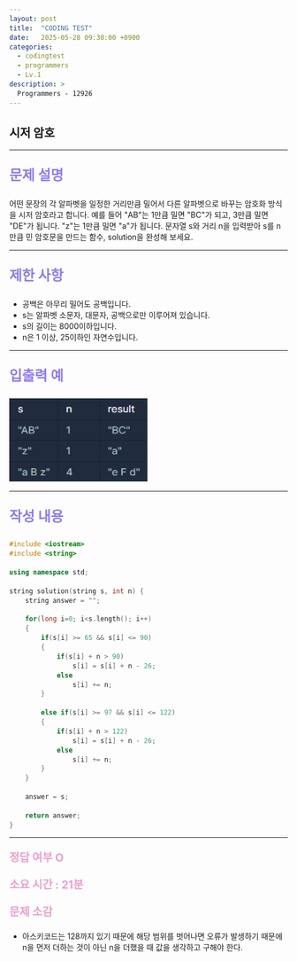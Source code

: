 ```yaml
---
layout: post
title:  "CODING TEST"
date:   2025-05-28 09:30:00 +0900
categories:
  - codingtest
  - programmers
  - Lv.1
description: >
  Programmers - 12926
---
```

## 시저 암호

---

<p style = "color:#8f7cee; font-size:25px; font-weight:bold">
문제 설명
</p>

어떤 문장의 각 알파벳을 일정한 거리만큼 밀어서 다른 알파벳으로 바꾸는 암호화 방식을 시저 암호라고 합니다. 예를 들어 "AB"는 1만큼 밀면 "BC"가 되고, 3만큼 밀면 "DE"가 됩니다. "z"는 1만큼 밀면 "a"가 됩니다. 문자열 s와 거리 n을 입력받아 s를 n만큼 민 암호문을 만드는 함수, solution을 완성해 보세요.

---

<p style = "color:#8f7cee; font-size:25px; font-weight:bold">
제한 사항
</p>

- 공백은 아무리 밀어도 공백입니다.
- s는 알파벳 소문자, 대문자, 공백으로만 이루어져 있습니다.
- s의 길이는 8000이하입니다.
- n은 1 이상, 25이하인 자연수입니다.

---

<p style = "color:#8f7cee; font-size:25px; font-weight:bold">
입출력 예
</p>

<img src = "/assets/img/codingtest/12926.png" width = "250" height = "150">

---

<p style = "color:#8f7cee; font-size:25px; font-weight:bold">
작성 내용
</p>

```C++
#include <iostream>
#include <string>

using namespace std;

string solution(string s, int n) {
    string answer = "";
       
    for(long i=0; i<s.length(); i++)
    {
        if(s[i] >= 65 && s[i] <= 90)
        {
            if(s[i] + n > 90)
                s[i] = s[i] + n - 26;
            else
                s[i] += n;
        }
        
        else if(s[i] >= 97 && s[i] <= 122)
        {
            if(s[i] + n > 122)
                s[i] = s[i] + n - 26;
            else
                s[i] += n;
        }
    }
    
    answer = s;
    
    return answer;
}
```

---

<p style = "color:#ed9ece; font-size:20px; font-weight:bold">
정답 여부 O
</p>

<p style = "color:#ed9ece; font-size:20px; font-weight:bold">
소요 시간 : 21분
</p>

<p style = "color:#ed9ece; font-size:20px; font-weight:bold">
문제 소감
</p>

- 아스키코드는 128까지 있기 때문에 해당 범위를 벗어나면 오류가 발생하기 때문에 n을 먼저 더하는 것이 아닌 n을 더했을 때 값을 생각하고 구해야 한다.